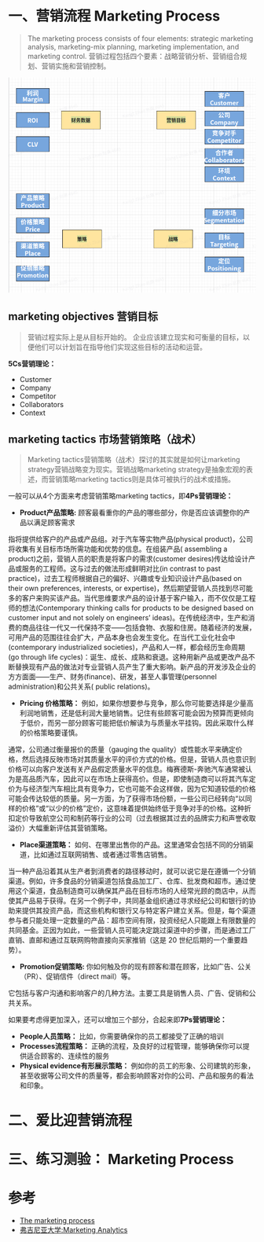 




# 一、营销流程 Marketing Process


> The marketing process consists of four elements: strategic marketing analysis, marketing-mix planning, marketing implementation, and marketing control.
> 营销过程包括四个要素：战略营销分析、营销组合规划、营销实施和营销控制。

![](./img/marketing_process.png)

## marketing objectives 营销目标
> 营销过程实际上是从目标开始的。
> 企业应该建立现实和可衡量的目标，以便他们可以计划旨在指导他们实现这些目标的活动和运营。

**5Cs营销理论：**

- Customer
- Company
- Competitor
- Collaborators
- Context
##  marketing tactics 市场营销策略（战术）



> Marketing tactics营销策略（战术）探讨的其实就是如何让marketing strategy营销战略变为现实。营销战略marketing strategy是抽象宏观的表述，而营销策略marketing tactics则是具体可被执行的战术或措施。

一般可以从4个方面来考虑营销策略marketing tactics，即**4Ps营销理论：**
- **Product产品策略:** 顾客最看重你的产品的哪些部分，你是否应该调整你的产品以满足顾客需求

指将提供给客户的产品或产品组。对于汽车等实物产品(physical product)，公司将收集有关目标市场所需功能和优势的信息。在组装产品( assembling a product)之前，营销人员的职责是将客户的需求(customer desires)传达给设计产品或服务的工程师。这与过去的做法形成鲜明对比(in contrast to past practice)，过去工程师根据自己的偏好、兴趣或专业知识设计产品(based on their own preferences, interests, or expertise)，然后期望营销人员找到尽可能多的客户来购买该产品。当代思维要求产品的设计基于客户输入，而不仅仅是工程师的想法(Contemporary thinking calls for products to be designed based on customer input and not solely on engineers’ ideas)。在传统经济中，生产和消费的商品往往一代又一代保持不变——包括食物、衣服和住房。随着经济的发展，可用产品的范围往往会扩大，产品本身也会发生变化。在当代工业化社会中(contemporary industrialized societies)，产品和人一样，都会经历生命周期(go through life cycles)：诞生、成长、成熟和衰退。这种用新产品或更改产品不断替换现有产品的做法对专业营销人员产生了重大影响。新产品的开发涉及企业的方方面面——生产、财务(finance)、研发，甚至人事管理(personnel administration)和公共关系( public relations)。
- **Pricing 价格策略：** 例如，如果你想要参与竞争，那么你可能要选择是少量高利润地销售，还是低利润大量地销售。记住有些顾客可能会因为预算而更倾向于低价，而另一部分顾客可能把低价解读为与质量水平挂钩。因此采取什么样的价格策略要谨慎。

通常，公司通过衡量报价的质量（gauging the quality）或性能水平来确定价格，然后选择反映市场对其质量水平的评价方式的价格。但是，营销人员也意识到价格可以向客户发送有关产品假定质量水平的信息。梅赛德斯-奔驰汽车通常被认为是高品质汽车，因此可以在市场上获得高价。但是，即使制造商可以将其汽车定价为与经济型汽车相比具有竞争力，它也可能不会这样做，因为它知道较低的价格可能会传达较低的质量。另一方面，为了获得市场份额，一些公司已经转向“以同样的价格”或“以少的价格”定价，这意味着提供始终低于竞争对手的价格。这种折扣定价导致航空公司和制药等行业的公司（过去根据其过去的品牌实力和声誉收取溢价）大幅重新评估其营销策略。

- **Place渠道策略：** 如何、在哪里出售你的产品。这里通常会包括不同的分销渠道，比如通过互联网销售、或者通过零售店销售。

当一种产品沿着其从生产者到消费者的路径移动时，就可以说它是在遵循一个分销渠道。例如，许多食品的分销渠道包括食品加工厂、仓库、批发商和超市。通过使用这个渠道，食品制造商可以确保其产品在目标市场的人经常光顾的商店中，从而使其产品易于获得。在另一个例子中，共同基金组织通过寻求经纪公司和银行的协助来提供其投资产品，而这些机构和银行又与特定客户建立关系。但是，每个渠道参与者只能处理一定数量的产品：超市空间有限，投资经纪人只能跟上有限数量的共同基金。正因为如此，一些营销人员可能决定跳过渠道中的步骤，而是通过工厂直销、直邮和通过互联网购物直接向买家推销（这是 20 世纪后期的一个重要趋势）。
- **Promotion促销策略:**  你如何触及你的现有顾客和潜在顾客，比如广告、公关（PR）、促销信件（direct mail）等。

它包括与客户沟通和影响客户的几种方法。主要工具是销售人员、广告、促销和公共关系。

如果要考虑得更加深入，还可以增加三个部分，合起来即**7Ps营销理论：**
- **People人员策略：** 比如，你需要确保你的员工都接受了正确的培训
- **Processes流程策略：** 正确的流程，及良好的过程管理，能够确保你可以提供适合顾客的、连续性的服务
- **Physical evidence有形展示策略：** 例如你的员工的形象、公司建筑的形象，甚至收据等公司文件的质量等，都会影响顾客对你的公司、产品和服务的看法和印象。
# 二、爱比迎营销流程

# 三、练习测验： Marketing Process

# 参考
- [The marketing process](https://www.britannica.com/topic/marketing/Price)
- [弗吉尼亚大学:Marketing Analytics ](https://www.coursera.org/learn/uva-darden-market-analytics/home/week/1)
